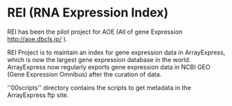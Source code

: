 # REI (RNA Expression Index)

REI has been the pilot project for AOE (All of gene Expression http://aoe.dbcls.jp/ ).

REI Project is to maintain an index for gene expression data in ArrayExpress, which is now the largest gene expression database in the world. 
ArrayExpress now regularly exports gene expression data in NCBI GEO (Gene Expression Omnibus) after the curation of data.

''00scripts'' directory contains the scripts to get metadata in the ArrayExpress ftp site.
